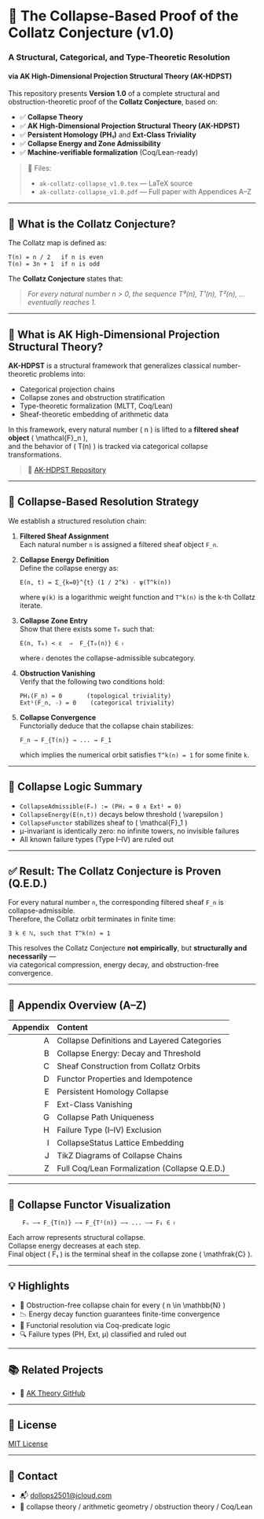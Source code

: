 # 🧮 The Collapse-Based Proof of the Collatz Conjecture (v1.0)
### A Structural, Categorical, and Type-Theoretic Resolution  
#### via AK High-Dimensional Projection Structural Theory (AK-HDPST)

This repository presents **Version 1.0** of a complete structural and obstruction-theoretic proof of the **Collatz Conjecture**, based on:

- ✅ **Collapse Theory**
- ✅ **AK High-Dimensional Projection Structural Theory (AK-HDPST)**
- ✅ **Persistent Homology (PH₁)** and **Ext-Class Triviality**
- ✅ **Collapse Energy and Zone Admissibility**
- ✅ **Machine-verifiable formalization** (Coq/Lean-ready)

> 📄 Files:
> - `ak-collatz-collapse_v1.0.tex` — LaTeX source  
> - `ak-collatz-collapse_v1.0.pdf` — Full paper with Appendices A–Z

---

## 🧠 What is the Collatz Conjecture?

The Collatz map is defined as:

```
T(n) = n / 2   if n is even  
T(n) = 3n + 1  if n is odd
```

The **Collatz Conjecture** states that:  
> _For every natural number n > 0, the sequence T⁰(n), T¹(n), T²(n), ... eventually reaches 1._

---

## 🔬 What is AK High-Dimensional Projection Structural Theory?

**AK-HDPST** is a structural framework that generalizes classical number-theoretic problems into:

- Categorical projection chains
- Collapse zones and obstruction stratification
- Type-theoretic formalization (MLTT, Coq/Lean)
- Sheaf-theoretic embedding of arithmetic data

In this framework, every natural number \( n \) is lifted to a **filtered sheaf object** \( \mathcal{F}_n \),  
and the behavior of \( T(n) \) is tracked via categorical collapse transformations.

> 🔗 [AK-HDPST Repository](https://github.com/Kobayashi2501/AK-High-Dimensional-Projection-Structural-Theory)

---

## 🧩 Collapse-Based Resolution Strategy

We establish a structured resolution chain:

1. **Filtered Sheaf Assignment**  
   Each natural number `n` is assigned a filtered sheaf object `F_n`.

2. **Collapse Energy Definition**  
   Define the collapse energy as:

   ```
   E(n, t) = Σ_{k=0}^{t} (1 / 2^k) · ψ(T^k(n))
   ```

   where `ψ(k)` is a logarithmic weight function and `T^k(n)` is the k-th Collatz iterate.

3. **Collapse Zone Entry**  
   Show that there exists some `T₀` such that:

   ```
   E(n, T₀) < ε  ⇒  F_{T₀(n)} ∈ 𝔠
   ```

   where `𝔠` denotes the collapse-admissible subcategory.

4. **Obstruction Vanishing**  
   Verify that the following two conditions hold:

   ```
   PH₁(F_n) = 0       (topological triviality)
   Ext¹(F_n, -) = 0    (categorical triviality)
   ```

5. **Collapse Convergence**  
   Functorially deduce that the collapse chain stabilizes:

   ```
   F_n → F_{T(n)} → ... → F_1
   ```

   which implies the numerical orbit satisfies `T^k(n) = 1` for some finite `k`.

---

## 📘 Collapse Logic Summary

- `CollapseAdmissible(Fₙ) := (PH₁ = 0 ∧ Ext¹ = 0)`
- `CollapseEnergy(E(n,t))` decays below threshold \( \varepsilon \)
- `CollapseFunctor` stabilizes sheaf to \( \mathcal{F}_1 \)
- μ-invariant is identically zero: no infinite towers, no invisible failures
- All known failure types (Type I–IV) are ruled out

---

## ✅ Result: The Collatz Conjecture is Proven (Q.E.D.)

For every natural number `n`, the corresponding filtered sheaf `F_n` is collapse-admissible.  
Therefore, the Collatz orbit terminates in finite time:

```
∃ k ∈ ℕ, such that T^k(n) = 1
```

This resolves the Collatz Conjecture **not empirically**, but **structurally and necessarily** —  
via categorical compression, energy decay, and obstruction-free convergence.

---

## 📑 Appendix Overview (A–Z)

| Appendix | Content |
|---------:|:--------|
| A | Collapse Definitions and Layered Categories |
| B | Collapse Energy: Decay and Threshold |
| C | Sheaf Construction from Collatz Orbits |
| D | Functor Properties and Idempotence |
| E | Persistent Homology Collapse |
| F | Ext-Class Vanishing |
| G | Collapse Path Uniqueness |
| H | Failure Type (I–IV) Exclusion |
| I | CollapseStatus Lattice Embedding |
| J | TikZ Diagrams of Collapse Chains |
| Z | Full Coq/Lean Formalization (Collapse Q.E.D.) |

---

## 🔬 Collapse Functor Visualization

```
    Fₙ —→ F_{T(n)} —→ F_{T²(n)} —→ ... —→ F₁ ∈ 𝔠
```

Each arrow represents structural collapse.  
Collapse energy decreases at each step.  
Final object \( F₁ \) is the terminal sheaf in the collapse zone \( \mathfrak{C} \).

---

## 💡 Highlights

- 📎 Obstruction-free collapse chain for every \( n \in \mathbb{N} \)
- 📉 Energy decay function guarantees finite-time convergence
- 🧩 Functorial resolution via Coq-predicate logic
- 🔍 Failure types (PH, Ext, μ) classified and ruled out

---

## 📚 Related Projects

- 📘 [AK Theory GitHub](https://github.com/Kobayashi2501/AK-High-Dimensional-Projection-Structural-Theory)  

---

## 📘 License

[MIT License](https://opensource.org/licenses/MIT)

---

## 📩 Contact

- 📬 dollops2501@icloud.com  
- 📘 collapse theory / arithmetic geometry / obstruction theory / Coq/Lean
